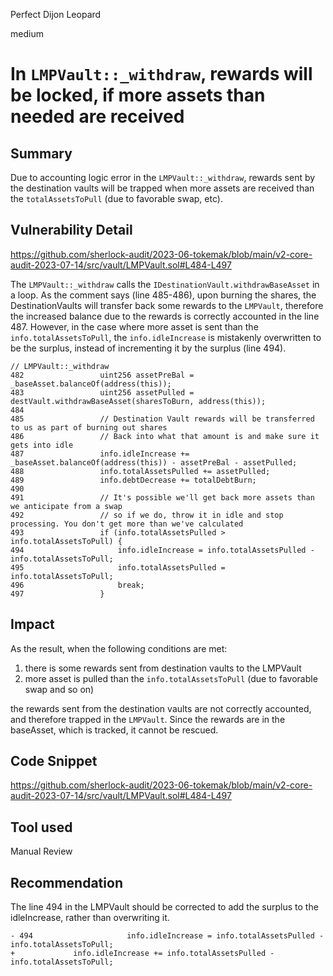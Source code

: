 Perfect Dijon Leopard

medium

# In `LMPVault::_withdraw`, rewards will be locked, if more assets than needed are received
## Summary

Due to accounting logic error in the `LMPVault::_withdraw`, rewards sent by the destination vaults will be trapped when more assets are received than the `totalAssetsToPull` (due to favorable swap, etc).

## Vulnerability Detail

https://github.com/sherlock-audit/2023-06-tokemak/blob/main/v2-core-audit-2023-07-14/src/vault/LMPVault.sol#L484-L497

The `LMPVault::_withdraw` calls the `IDestinationVault.withdrawBaseAsset` in a loop. 
As the comment says (line 485-486), upon burning the shares, the DestinationVaults will transfer back some rewards to the `LMPVault`,
therefore the increased balance due to the rewards is correctly accounted in the line 487.
However, in the case where more asset is sent than the `info.totalAssetsToPull`, the `info.idleIncrease` is mistakenly overwritten to be the surplus, instead of incrementing it by the surplus (line 494).


```solidity
// LMPVault::_withdraw
482                 uint256 assetPreBal = _baseAsset.balanceOf(address(this));
483                 uint256 assetPulled = destVault.withdrawBaseAsset(sharesToBurn, address(this));
484
485                 // Destination Vault rewards will be transferred to us as part of burning out shares
486                 // Back into what that amount is and make sure it gets into idle
487                 info.idleIncrease += _baseAsset.balanceOf(address(this)) - assetPreBal - assetPulled;
488                 info.totalAssetsPulled += assetPulled;
489                 info.debtDecrease += totalDebtBurn;
490
491                 // It's possible we'll get back more assets than we anticipate from a swap
492                 // so if we do, throw it in idle and stop processing. You don't get more than we've calculated
493                 if (info.totalAssetsPulled > info.totalAssetsToPull) {
494                     info.idleIncrease = info.totalAssetsPulled - info.totalAssetsToPull;
495                     info.totalAssetsPulled = info.totalAssetsToPull;
496                     break;
497                 }
```


## Impact

As the result, when the following conditions are met:
1. there is some rewards sent from destination vaults to the LMPVault
1. more asset is pulled than the `info.totalAssetsToPull` (due to favorable swap and so on)

the rewards sent from the destination vaults are not correctly accounted, and therefore trapped in the `LMPVault`.
Since the rewards are in the baseAsset, which is tracked, it cannot be rescued.


## Code Snippet

https://github.com/sherlock-audit/2023-06-tokemak/blob/main/v2-core-audit-2023-07-14/src/vault/LMPVault.sol#L484-L497

## Tool used

Manual Review

## Recommendation

The line 494 in the LMPVault should be corrected to add the surplus to the idleIncrease, rather than overwriting it.

```solidity
- 494                     info.idleIncrease = info.totalAssetsPulled - info.totalAssetsToPull;
+			  info.idleIncrease += info.totalAssetsPulled - info.totalAssetsToPull;
```

